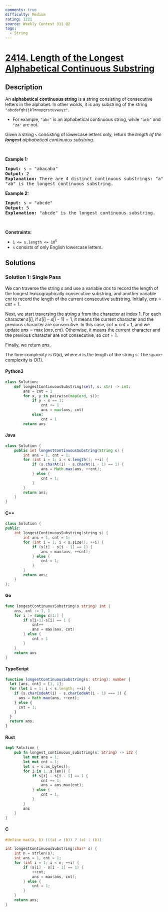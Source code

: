 ```yaml
---
comments: true
difficulty: Medium
rating: 1221
source: Weekly Contest 311 Q2
tags:
  - String
---
```


<!-- problem:start -->

# [2414. Length of the Longest Alphabetical Continuous Substring](https://leetcode.com/problems/length-of-the-longest-alphabetical-continuous-substring)


## Description

<!-- description:start -->

<p>An <strong>alphabetical continuous string</strong> is a string consisting of consecutive letters in the alphabet. In other words, it is any substring of the string <code>&quot;abcdefghijklmnopqrstuvwxyz&quot;</code>.</p>

<ul>
	<li>For example, <code>&quot;abc&quot;</code> is an alphabetical continuous string, while <code>&quot;acb&quot;</code> and <code>&quot;za&quot;</code> are not.</li>
</ul>

<p>Given a string <code>s</code> consisting of lowercase letters only, return the <em>length of the <strong>longest</strong> alphabetical continuous substring.</em></p>

<p>&nbsp;</p>
<p><strong class="example">Example 1:</strong></p>

<pre>
<strong>Input:</strong> s = &quot;abacaba&quot;
<strong>Output:</strong> 2
<strong>Explanation:</strong> There are 4 distinct continuous substrings: &quot;a&quot;, &quot;b&quot;, &quot;c&quot; and &quot;ab&quot;.
&quot;ab&quot; is the longest continuous substring.
</pre>

<p><strong class="example">Example 2:</strong></p>

<pre>
<strong>Input:</strong> s = &quot;abcde&quot;
<strong>Output:</strong> 5
<strong>Explanation:</strong> &quot;abcde&quot; is the longest continuous substring.
</pre>

<p>&nbsp;</p>
<p><strong>Constraints:</strong></p>

<ul>
	<li><code>1 &lt;= s.length &lt;= 10<sup>5</sup></code></li>
	<li><code>s</code> consists of only English lowercase letters.</li>
</ul>

<!-- description:end -->

## Solutions

<!-- solution:start -->

### Solution 1: Single Pass

We can traverse the string $s$ and use a variable $\textit{ans}$ to record the length of the longest lexicographically consecutive substring, and another variable $\textit{cnt}$ to record the length of the current consecutive substring. Initially, $\textit{ans} = \textit{cnt} = 1$.

Next, we start traversing the string $s$ from the character at index $1$. For each character $s[i]$, if $s[i] - s[i - 1] = 1$, it means the current character and the previous character are consecutive. In this case, $\textit{cnt} = \textit{cnt} + 1$, and we update $\textit{ans} = \max(\textit{ans}, \textit{cnt})$. Otherwise, it means the current character and the previous character are not consecutive, so $\textit{cnt} = 1$.

Finally, we return $\textit{ans}$.

The time complexity is $O(n)$, where $n$ is the length of the string $s$. The space complexity is $O(1)$.

<!-- tabs:start -->

#### Python3

```python
class Solution:
    def longestContinuousSubstring(self, s: str) -> int:
        ans = cnt = 1
        for x, y in pairwise(map(ord, s)):
            if y - x == 1:
                cnt += 1
                ans = max(ans, cnt)
            else:
                cnt = 1
        return ans
```

#### Java

```java
class Solution {
    public int longestContinuousSubstring(String s) {
        int ans = 1, cnt = 1;
        for (int i = 1; i < s.length(); ++i) {
            if (s.charAt(i) - s.charAt(i - 1) == 1) {
                ans = Math.max(ans, ++cnt);
            } else {
                cnt = 1;
            }
        }
        return ans;
    }
}
```

#### C++

```cpp
class Solution {
public:
    int longestContinuousSubstring(string s) {
        int ans = 1, cnt = 1;
        for (int i = 1; i < s.size(); ++i) {
            if (s[i] - s[i - 1] == 1) {
                ans = max(ans, ++cnt);
            } else {
                cnt = 1;
            }
        }
        return ans;
    }
};
```

#### Go

```go
func longestContinuousSubstring(s string) int {
	ans, cnt := 1, 1
	for i := range s[1:] {
		if s[i+1]-s[i] == 1 {
			cnt++
			ans = max(ans, cnt)
		} else {
			cnt = 1
		}
	}
	return ans
}
```

#### TypeScript

```ts
function longestContinuousSubstring(s: string): number {
  let [ans, cnt] = [1, 1];
  for (let i = 1; i < s.length; ++i) {
    if (s.charCodeAt(i) - s.charCodeAt(i - 1) === 1) {
      ans = Math.max(ans, ++cnt);
    } else {
      cnt = 1;
    }
  }
  return ans;
}
```

#### Rust

```rust
impl Solution {
    pub fn longest_continuous_substring(s: String) -> i32 {
        let mut ans = 1;
        let mut cnt = 1;
        let s = s.as_bytes();
        for i in 1..s.len() {
            if s[i] - s[i - 1] == 1 {
                cnt += 1;
                ans = ans.max(cnt);
            } else {
                cnt = 1;
            }
        }
        ans
    }
}
```

#### C

```c
#define max(a, b) (((a) > (b)) ? (a) : (b))

int longestContinuousSubstring(char* s) {
    int n = strlen(s);
    int ans = 1, cnt = 1;
    for (int i = 1; i < n; ++i) {
        if (s[i] - s[i - 1] == 1) {
            ++cnt;
            ans = max(ans, cnt);
        } else {
            cnt = 1;
        }
    }
    return ans;
}
```

<!-- tabs:end -->

<!-- solution:end -->

<!-- problem:end -->
